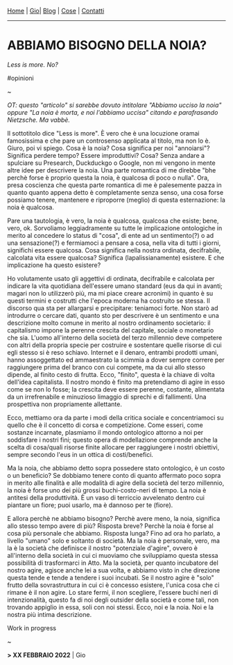 [Home](../../README.md) | [Gio](../GIO/indexGio.md)| [Blog](indexBlog.md) | [Cose](../COSE/indexCose.md) | [Contatti](../CONTATTI/indexContatti.md)

---

# ABBIAMO BISOGNO DELLA NOIA?
*Less is more. No?*

#opinioni

~

*OT: questo "articolo" si sarebbe dovuto intitolare "Abbiamo ucciso la noia" oppure "La noia è morta, e noi l'abbiamo uccisa" citando e parafrasando Nietzsche. Ma vabbè.*

Il sottotitolo dice "Less is more". È vero che è una locuzione oramai famosissima e che pare un controsenso applicata al titolo, ma non lo è. Giuro, poi vi spiego. Cosa è la noia? Cosa significa per noi "annoiarsi"?Significa perdere tempo? Essere improduttivi? Cosa? Senza andare a spulciare su Presearch, Duckduckgo o Google, non mi vengono in mente altre idee per descrivere la noia. Una parte romantica di me direbbe "bhe perchè forse è proprio questa la noia, è qualcosa di poco o nulla". Ora, presa coscienza che questa parte romantica di me è palesemente pazza in quanto quanto appena detto è completamente senza senso, una cosa forse possiamo tenere, mantenere e riproporre (meglio) di questa esternazione: la noia è qualcosa.

Pare una tautologia, è vero, la noia è qualcosa, qualcosa che esiste; bene, vero, ok. Sorvoliamo leggiadramente su tutte le implicazione ontologiche in merito al concedere lo status di "cosa", di ente ad un sentimento(?) o ad una sensazione(?) e fermiamoci a pensare a cosa, nella vita di tutti i giorni, significhi essere qualcosa. Cosa significa nella nostra ordinata, decifrabile, calcolata vita essere qualcosa? Significa (lapalissianamente) esistere. E che implicazione ha questo esistere?

Ho volutamente usato gli aggettivi di ordinata, decifrabile e calcolata per indicare la vita quotidiana dell'essere umano standard (eus da qui in avanti; magari non lo utilizzerò più, ma mi piace creare acronimi) in quanto è su questi termini e costrutti che l'epoca moderna ha costruito se stessa. Il discorso qua sta per allargarsi e precipitare: teniamoci forte. Non starò ad introdurre o cercare dati, quanto sto per descrivere è un sentimento e una descrizione molto comune in merito al nostro ordinamento societario: il capitalismo impone la perenne crescita del capitale, sociale o monetario che sia. L'uomo all'interno della società del terzo millennio deve competere con altri della propria specie per costruire e sostentare quelle risorse di cui egli stesso si è reso schiavo. Internet e il denaro, entrambi prodotti umani, hanno assoggettato ed ammaestrato la scimmia a dover sempre correre per raggiungere prima del branco con cui compete, ma da cui allo stesso dipende, al finito cesto di frutta. Ecco, "finito", questa è la chiave di volta dell'idea capitalista. Il nostro mondo è finito ma pretendiamo di agire in esso come se non lo fosse; la crescita deve essere perenne, costante, alimentata da un irrefrenabile e minuzioso limaggio di sprechi e di fallimenti. Una prospettiva non propriamente allettante.

Ecco, mettiamo ora da parte i modi della critica sociale e concentriamoci su quello che è il concetto di corsa e competizione. Come esseri, come sostanze incarnate, plasmiamo il mondo ontologico attorno a noi per soddisfare i nostri fini; questo opera di modellazione comprende anche la scelta di cosa/quali risorse finite allocare per raggiungere i nostri obiettivi, sempre secondo l'eus in un ottica di costi/benefici.

Ma la noia, che abbiamo detto sopra possedere stato ontologico, è un costo o un beneficio? Se dobbiamo tenere conto di quanto affermato poco sopra in merito alle finalità e alle modalità di agire della società del terzo millennio, la noia è forse uno dei più grossi buchi-costo-neri di tempo. La noia è antitesi della produttività. È un vaso di terriccio avvelenato dentro cui piantare un fiore; puoi usarlo, ma è dannoso per te (fiore).

E allora perchè ne abbiamo bisogno? Perchè avere meno, la noia, significa allo stesso tempo avere di più?
Risposta breve? Perchè la noia è forse al cosa più personale che abbiamo.
Risposta lunga? Fino ad ora ho parlato, a livello "umano" solo e soltanto di società. Ma la noia è personale, vero, ma la è la società che definisce il nostro "potenziale d'agire", ovvero è all'interno della società in cui ci muoviamo che sviluppiamo questa stessa possibilità di trasformarci in Atto. Ma la società, per quanto incubatore del nostro agire, agisce anche lei a sua volta, e abbiamo visto in che direzione questa tende e tende a tendere i suoi incubati. Se il nostro agire è "solo" frutto della sovrastruttura in cui ci è concesso esistere, l'unica cosa che ci rimane è il non agire. Lo stare fermi, il non scegliere, l'essere buchi neri di intenzionalità, questo fa di noi degli outsider della società e come tali, non trovando appiglio in essa, soli con noi stessi. Ecco, noi e la noia. Noi e la nostra più intima descrizione.

Work in progress

~

**> XX FEBBRAIO 2022** |
Gio
